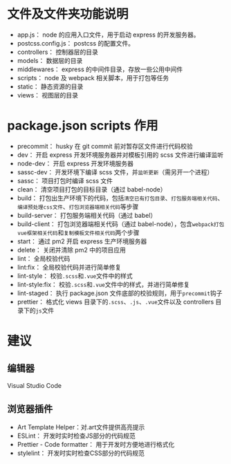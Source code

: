 # 文件及文件夹功能说明

- app.js： node 的应用入口文件，用于启动 express 的开发服务器。
- postcss.config.js： postcss 的配置文件。
- controllers： 控制器层的目录
- models： 数据层的目录
- middlewares： express 的中间件目录，存放一些公用中间件
- scripts： node 及 webpack 相关脚本，用于打包等任务
- static： 静态资源的目录
- views： 视图层的目录

# package.json scripts 作用

- precommit： husky 在 git commit 前对暂存区文件进行代码校验
- dev： 开启 express 开发环境服务器并对模板引用的 scss 文件进行编译监听
- node-dev： 开启 express 开发环境服务器
- sassc-dev： 开发环境下编译 scss 文件，并`监听更新`（需另开一个进程）
- sassc： 项目打包时编译 scss 文件
- clean： 清空项目打包的目标目录（通过 babel-node）
- build： 打包出生产环境下的代码，包括`清空已有打包目录`、`打包服务端相关代码`、`编译预处理css文件`、`打包浏览器端相关代码`等步骤
- build-server： 打包服务端相关代码（通过 babel）
- build-client： 打包浏览器端相关代码（通过 babel-node），包含`webpack打包vue框架相关代码`和`复制模板文件相关代码`两个步骤
- start： 通过 pm2 开启 express 生产环境服务器
- delete： 关闭并清除 pm2 中的项目应用
- lint： 全局校验代码
- lint:fix： 全局校验代码并进行简单修复
- lint-style： 校验`.scss`和`.vue`文件中的样式
- lint-style:fix： 校验`.scss`和`.vue`文件中的样式，并进行简单修复
- lint-staged： 执行 package.json 文件底部的校验规则，用于`precommit`钩子
- prettier： 格式化 views 目录下的`.scss`、`.js`、`.vue`文件以及 controllers 目录下的`js`文件

# 建议

## 编辑器

Visual Studio Code

## 浏览器插件

- Art Template Helper：对.art文件提供高亮提示
- ESLint： 开发时实时检查JS部分的代码规范
- Prettier - Code formatter： 用于开发时方便地进行格式化
- stylelint： 开发时实时检查CSS部分的代码规范
